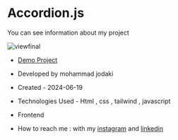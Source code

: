 ﻿# Accordion.js
You can see information about my project

![viewfinal](https://private-user-images.githubusercontent.com/154656255/341468042-fcad8faf-46a9-4f65-9975-c945350f059c.png?jwt=eyJhbGciOiJIUzI1NiIsInR5cCI6IkpXVCJ9.eyJpc3MiOiJnaXRodWIuY29tIiwiYXVkIjoicmF3LmdpdGh1YnVzZXJjb250ZW50LmNvbSIsImtleSI6ImtleTUiLCJleHAiOjE3MTg4OTczODcsIm5iZiI6MTcxODg5NzA4NywicGF0aCI6Ii8xNTQ2NTYyNTUvMzQxNDY4MDQyLWZjYWQ4ZmFmLTQ2YTktNGY2NS05OTc1LWM5NDUzNTBmMDU5Yy5wbmc_WC1BbXotQWxnb3JpdGhtPUFXUzQtSE1BQy1TSEEyNTYmWC1BbXotQ3JlZGVudGlhbD1BS0lBVkNPRFlMU0E1M1BRSzRaQSUyRjIwMjQwNjIwJTJGdXMtZWFzdC0xJTJGczMlMkZhd3M0X3JlcXVlc3QmWC1BbXotRGF0ZT0yMDI0MDYyMFQxNTI0NDdaJlgtQW16LUV4cGlyZXM9MzAwJlgtQW16LVNpZ25hdHVyZT1jYzMwMzYwNGQ5MmRmZGI3OWMyMTkxOTRiMzFiNmU3MzBiNWE3MmNhMGI5MTczNGRhMDAwMDM4ZjZkMzQyZjZlJlgtQW16LVNpZ25lZEhlYWRlcnM9aG9zdCZhY3Rvcl9pZD0wJmtleV9pZD0wJnJlcG9faWQ9MCJ9.4q3Lv911P2IGOxGVPhc1GspZPr4akUnyYwiHmEAuOwo)

- [Demo Project](https://mohammadjodaki.github.io/Accordion.js/)

- Developed by mohammad jodaki

- Created - 2024-06-19

- Technologies Used - Html , css , tailwind , javascript

- Frontend

- How to reach me : with my [instagram](https://www.instagram.com/mohammad_jodaki_web) and [linkedin](https://www.linkedin.com/in/mohammad-jodakian/)

